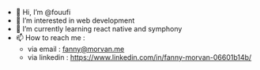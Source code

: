 - 👋 Hi, I’m @fouufi
- 👀 I’m interested in web development
- 🌱 I’m currently learning react native and symphony
- 📫 How to reach me : 
  - via email : fanny@morvan.me
  - via linkedin : https://www.linkedin.com/in/fanny-morvan-06601b14b/

<!---
fouufi/fouufi is a ✨ special ✨ repository because its `README.md` (this file) appears on your GitHub profile.
You can click the Preview link to take a look at your changes.
--->
